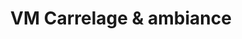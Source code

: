 ---
title: "VM Carrelage & ambiance"
url: /chateau-dolonne/vm-carrelage-et-ambiance/
shop: tuiles
---